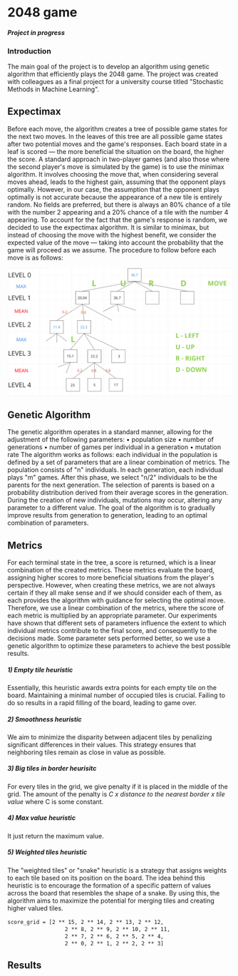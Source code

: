 # 2048 game
#### _Project in progress_

### Introduction
The main goal of the project is to develop an algorithm using genetic algorithm that efficiently plays the 2048 game. The project was created with colleagues as a final project for a university course titled "Stochastic Methods in Machine Learning".


## Expectimax
Before each move, the algorithm creates a tree of possible game states for the next two moves. In the leaves of this tree are all possible game states after two potential moves and the game's responses. Each board state in a leaf is scored — the more beneficial the situation on the board, the higher the score.
A standard approach in two-player games (and also those where the second player's move is simulated by the game) is to use the minimax algorithm. It involves choosing the move that, when considering several moves ahead, leads to the highest gain, assuming that the opponent plays optimally. However, in our case, the assumption that the opponent plays optimally is not accurate because the appearance of a new tile is entirely random. No fields are preferred, but there is always an 80% chance of a tile with the number 2 appearing and a 20% chance of a tile with the number 4 appearing.
To account for the fact that the game's response is random, we decided to use the expectimax algorithm. It is similar to minimax, but instead of choosing the move with the highest benefit, we consider the expected value of the move — taking into account the probability that the game will proceed as we assume. The procedure to follow before each move is as follows:

<div style="text-align:center">
  <img src="README_files/2048_scheme.png" style="display:block; margin: 0 auto;">
</div>

## Genetic Algorithm
The genetic algorithm operates in a standard manner, allowing for the adjustment of the following parameters:
•	population size
•	number of generations
•	number of games per individual in a generation
•	mutation rate
The algorithm works as follows: each individual in the population is defined by a set of parameters that are a linear combination of metrics. The population consists of "n" individuals. In each generation, each individual plays "m" games. After this phase, we select "n/2" individuals to be the parents for the next generation. The selection of parents is based on a probability distribution derived from their average scores in the generation. During the creation of new individuals, mutations may occur, altering any parameter to a different value. The goal of the algorithm is to gradually improve results from generation to generation, leading to an optimal combination of parameters.


## Metrics

For each terminal state in the tree, a score is returned, which is a linear combination of the created metrics. These metrics evaluate the board, assigning higher scores to more beneficial situations from the player's perspective. However, when creating these metrics, we are not always certain if they all make sense and if we should consider each of them, as each provides the algorithm with guidance for selecting the optimal move. Therefore, we use a linear combination of the metrics, where the score of each metric is multiplied by an appropriate parameter. 
Our experiments have shown that different sets of parameters influence the extent to which individual metrics contribute to the final score, and consequently to the decisions made. Some parameter sets performed better, so we use a genetic algorithm to optimize these parameters to achieve the best possible results.


##### 1) Empty tile heuristic
Essentially, this heuristic awards extra points for each empty tile on the board. Maintaining a minimal number of occupied tiles is crucial. Failing to do so results in a rapid filling of the board, leading to game over.
##### 2) Smoothness heuristic
We aim to minimize the disparity between adjacent tiles by penalizing significant differences in their values. This strategy ensures that neighboring tiles remain as close in value as possible.
##### 3) Big tiles in border heurisitc
For every tiles in the grid, we give penalty if it is placed in the middle of the grid. The amount of the penalty is _C x distance to the nearest border x tile value_ where C is some constant.
##### 4) Max value heuristic
It just return the maximum value.
##### 5) Weighted tiles heuristic
The "weighted tiles" or "snake" heuristic is a strategy that assigns weights to each tile based on its position on the board. The idea behind this heuristic is to encourage the formation of a specific pattern of values across the board that resembles the shape of a snake. By using this, the algorithm aims to maximize the potential for merging tiles and creating higher valued tiles.
```
score_grid = [2 ** 15, 2 ** 14, 2 ** 13, 2 ** 12,
                  2 ** 8, 2 ** 9, 2 ** 10, 2 ** 11,
                  2 ** 7, 2 ** 6, 2 ** 5, 2 ** 4,
                  2 ** 0, 2 ** 1, 2 ** 2, 2 ** 3]
```

## Results


